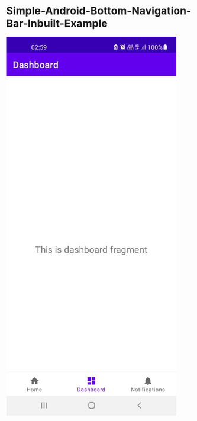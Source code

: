 # Simple-Android-Bottom-Navigation-Bar-Inbuilt-Example

![ss](https://github.com/imvickykumar999/Simple-Android-Bottom-Navigation-Bar-Inbuilt-Example/blob/main/Screenshot.jpg?raw=true)

